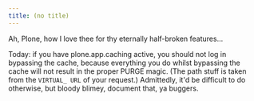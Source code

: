 ```yaml
---
title: (no title)
---
```

<p>Ah, Plone, how I love thee for thy eternally half-broken features...</p>

<p>Today: if you have plone.app.caching active, you should not log in bypassing the cache, because everything you do whilst bypassing the cache will not result in the proper PURGE magic. (The path stuff is taken from the <code>VIRTUAL_ URL</code> of your request.) Admittedly, it'd be difficult to do otherwise, but bloody blimey, document that, ya buggers.</p>